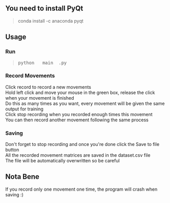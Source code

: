 ## You need to install PyQt  
>  conda install -c anaconda pyqt
## Usage
### Run
> <pre>python __main__.py</pre>
### Record Movements
Click record to record a new movements  
Hold left click and move your mouse in the green box, release the click when your movement is finished  
Do this as many times as you want, every movement will be given the same output for training  
Click stop recording when you recorded enough times this movement  
You can then record another movement following the same process
### Saving
Don't forget to stop recording and once you're done click the Save to file button  
All the recorded movement matrices are saved in the dataset.csv file  
The file will be automatically overwritten so be careful
## Nota Bene
If you record only one movement one time, the program will crash when saving :)
